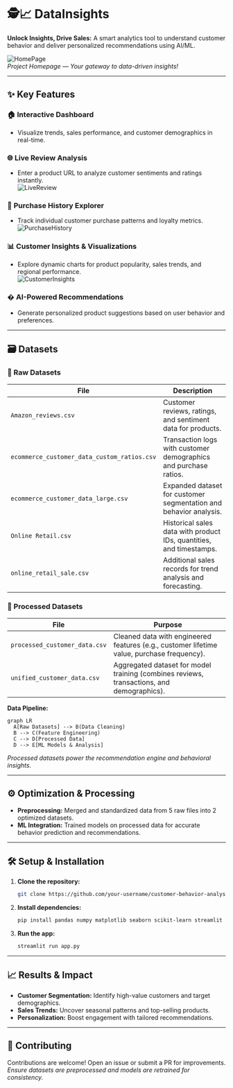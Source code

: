 # 🕵️📈 DataInsights 

**Unlock Insights, Drive Sales:** A smart analytics tool to understand customer behavior and deliver personalized recommendations using AI/ML.

![HomePage](https://github.com/user-attachments/assets/54df3b24-c2b8-4ab1-b767-697cdfe0e107)  
*Project Homepage — Your gateway to data-driven insights!*

---

## ✨ Key Features

### 🏠 **Interactive Dashboard**
- Visualize trends, sales performance, and customer demographics in real-time.

### 🌐 **Live Review Analysis**
- Enter a product URL to analyze customer sentiments and ratings instantly.  
![LiveReview](https://github.com/user-attachments/assets/f2120bed-34d5-4bba-9d14-246a8539b56c)

### 🛒 **Purchase History Explorer**
- Track individual customer purchase patterns and loyalty metrics.  
![PurchaseHistory](https://github.com/user-attachments/assets/434fbc72-78c9-499e-898e-67b1f2d21028)

### 📊 **Customer Insights & Visualizations**
- Explore dynamic charts for product popularity, sales trends, and regional performance.  
![CustomerInsights](https://github.com/user-attachments/assets/43d64a75-e389-4be8-9777-8cfc0b1c20cc)

### � **AI-Powered Recommendations**
- Generate personalized product suggestions based on user behavior and preferences.

---

## 🗃️ Datasets 

### 📂 Raw Datasets  
| File | Description |  
|------|-------------|  
| `Amazon_reviews.csv` | Customer reviews, ratings, and sentiment data for products. |  
| `ecommerce_customer_data_custom_ratios.csv` | Transaction logs with customer demographics and purchase ratios. |  
| `ecommerce_customer_data_large.csv` | Expanded dataset for customer segmentation and behavior analysis. |  
| `Online Retail.csv` | Historical sales data with product IDs, quantities, and timestamps. |  
| `online_retail_sale.csv` | Additional sales records for trend analysis and forecasting. |  

### 🔧 Processed Datasets  
| File | Purpose |  
|------|---------|  
| `processed_customer_data.csv` | Cleaned data with engineered features (e.g., customer lifetime value, purchase frequency). |  
| `unified_customer_data.csv` | Aggregated dataset for model training (combines reviews, transactions, and demographics). |  

**Data Pipeline:**  
```mermaid
graph LR
  A[Raw Datasets] --> B(Data Cleaning)
  B --> C(Feature Engineering)
  C --> D[Processed Data]
  D --> E[ML Models & Analysis]
```
*Processed datasets power the recommendation engine and behavioral insights.*

---

## ⚙️ Optimization & Processing
- **Preprocessing:** Merged and standardized data from 5 raw files into 2 optimized datasets.
- **ML Integration:** Trained models on processed data for accurate behavior prediction and recommendations.

---

## 🛠️ Setup & Installation

1. **Clone the repository:**
   ```bash
   git clone https://github.com/your-username/customer-behavior-analysis.git
   ```
2. **Install dependencies:**
   ```bash
   pip install pandas numpy matplotlib seaborn scikit-learn streamlit nltk
   ```
3. **Run the app:**
   ```bash
   streamlit run app.py
   ```

---

## 📈 Results & Impact
- **Customer Segmentation:** Identify high-value customers and target demographics.
- **Sales Trends:** Uncover seasonal patterns and top-selling products.
- **Personalization:** Boost engagement with tailored recommendations.

---

## 🤝 Contributing
Contributions are welcome! Open an issue or submit a PR for improvements.  
*Ensure datasets are preprocessed and models are retrained for consistency.*

